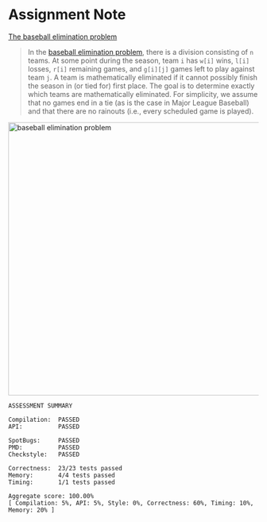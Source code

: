 # Assignment Note

[The baseball elimination problem](https://coursera.cs.princeton.edu/algs4/assignments/baseball/specification.php)

> In the [baseball elimination problem](https://en.wikipedia.org/wiki/Maximum_flow_problem#Baseball_elimination), there is a division consisting of `n` teams. At some point during the season, team `i` has `w[i]` wins, `l[i]` losses, `r[i]` remaining games, and `g[i][j]` games left to play against team `j`. A team is mathematically eliminated if it cannot possibly finish the season in (or tied for) first place. The goal is to determine exactly which teams are mathematically eliminated. For simplicity, we assume that no games end in a tie (as is the case in Major League Baseball) and that there are no rainouts (i.e., every scheduled game is played).


<img src="../res/baseball.png" alt="baseball elimination problem" width="550"></img>


```
ASSESSMENT SUMMARY

Compilation:  PASSED
API:          PASSED

SpotBugs:     PASSED
PMD:          PASSED
Checkstyle:   PASSED

Correctness:  23/23 tests passed
Memory:       4/4 tests passed
Timing:       1/1 tests passed

Aggregate score: 100.00%
[ Compilation: 5%, API: 5%, Style: 0%, Correctness: 60%, Timing: 10%, Memory: 20% ]
```
